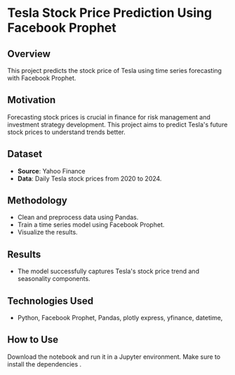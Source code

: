 # Tesla Stock Price Prediction Using Facebook Prophet

## Overview
This project predicts the stock price of Tesla using time series forecasting with Facebook Prophet.

## Motivation
Forecasting stock prices is crucial in finance for risk management and investment strategy development. This project aims to predict Tesla's future stock prices to understand trends better.

## Dataset
- **Source**: Yahoo Finance
- **Data**: Daily Tesla stock prices from 2020 to 2024.

## Methodology
- Clean and preprocess data using Pandas.
- Train a time series model using Facebook Prophet.
- Visualize the results.

## Results
- The model successfully captures Tesla's stock price trend and seasonality components.

## Technologies Used
- Python, Facebook Prophet, Pandas, plotly express, yfinance, datetime, 

## How to Use
Download the notebook and run it in a Jupyter environment. Make sure to install the dependencies
.
